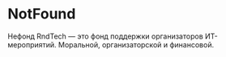 # NotFound
Нефонд RndTech — это фонд поддержки организаторов ИТ-мероприятий. Моральной, организаторской и финансовой. 
